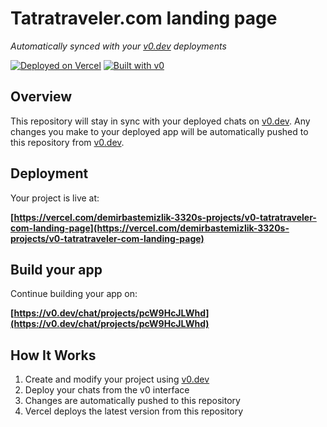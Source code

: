 # Tatratraveler.com landing page

*Automatically synced with your [v0.dev](https://v0.dev) deployments*

[![Deployed on Vercel](https://img.shields.io/badge/Deployed%20on-Vercel-black?style=for-the-badge&logo=vercel)](https://vercel.com/demirbastemizlik-3320s-projects/v0-tatratraveler-com-landing-page)
[![Built with v0](https://img.shields.io/badge/Built%20with-v0.dev-black?style=for-the-badge)](https://v0.dev/chat/projects/pcW9HcJLWhd)

## Overview

This repository will stay in sync with your deployed chats on [v0.dev](https://v0.dev).
Any changes you make to your deployed app will be automatically pushed to this repository from [v0.dev](https://v0.dev).

## Deployment

Your project is live at:

**[https://vercel.com/demirbastemizlik-3320s-projects/v0-tatratraveler-com-landing-page](https://vercel.com/demirbastemizlik-3320s-projects/v0-tatratraveler-com-landing-page)**

## Build your app

Continue building your app on:

**[https://v0.dev/chat/projects/pcW9HcJLWhd](https://v0.dev/chat/projects/pcW9HcJLWhd)**

## How It Works

1. Create and modify your project using [v0.dev](https://v0.dev)
2. Deploy your chats from the v0 interface
3. Changes are automatically pushed to this repository
4. Vercel deploys the latest version from this repository